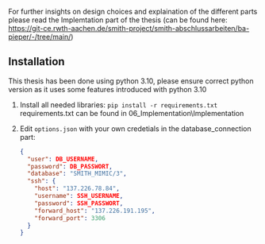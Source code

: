 For further insights on design choices and explaination of the different parts please read the Implemtation part of the thesis (can be found here: https://git-ce.rwth-aachen.de/smith-project/smith-abschlussarbeiten/ba-pieper/-/tree/main/)
## Installation
This thesis has been done using python 3.10, please ensure correct python version as it uses some features introduced with python 3.10
1. Install all needed libraries: `pip install -r requirements.txt` requirements.txt can be found in 06_Implementation\Implementation
2. Edit `options.json` with your own credetials in the database_connection part:
   
    ```json
    {
      "user": DB_USERNAME,
      "password": DB_PASSWORT,
      "database": "SMITH_MIMIC/3",
      "ssh": {
        "host": "137.226.78.84",
        "username": SSH_USERNAME,
        "password": SSH_PASSWORT,
        "forward_host": "137.226.191.195",
        "forward_port": 3306
      }
    }
    ```

